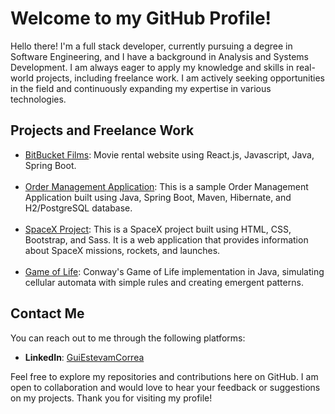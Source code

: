 
<html lang="en">

<body>
  <h1>Welcome to my GitHub Profile!</h1>

  <p>Hello there! I'm a full stack developer, currently pursuing a degree in Software Engineering, and I have a background in Analysis and Systems Development. I am always eager to apply my knowledge and skills in real-world projects, including freelance work. I am actively seeking opportunities in the field and continuously expanding my expertise in various technologies.</p>

  <h2>Projects and Freelance Work</h2>

  <ul>
    <li><a href="https://github.com/GuiEstevamCorrea/BitBucket_Films">BitBucket Films</a>: Movie rental website using React.js, Javascript, Java, Spring Boot.</li><br/>
    <li><a href="https://github.com/GuiEstevamCorrea/workshop-springboot3-jpa">Order Management Application</a>: This is a sample Order Management Application built using Java, Spring Boot, Maven, Hibernate, and H2/PostgreSQL database.</li><br/>
    <li><a href="https://github.com/GuiEstevamCorrea/spaceX_project">SpaceX Project</a>: This is a SpaceX project built using HTML, CSS, Bootstrap, and Sass. It is a web application that provides information about SpaceX missions, rockets, and launches.</li><br/>
    <li><a href="https://github.com/GuiEstevamCorrea/GOL_Project">Game of Life</a>: Conway's Game of Life implementation in Java, simulating cellular automata with simple rules and creating emergent patterns.</li>
  </ul>

  <h2>Contact Me</h2>

  <p>You can reach out to me through the following platforms:</p>

  <ul>
    <li><strong>LinkedIn</strong>: <a href="https://www.linkedin.com/in/guiestevamcorrea/" target="_blank">GuiEstevamCorrea</a></li>
  </ul>

  <p>Feel free to explore my repositories and contributions here on GitHub. I am open to collaboration and would love to hear your feedback or suggestions on my projects. Thank you for visiting my profile!</p>
</body>

</html>

